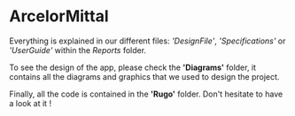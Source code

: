 # ArcelorMittal 


Everything is explained in our different files: *'DesignFile'*, *'Specifications'* or *'UserGuide'* within the *Reports* folder. 

To see the design of the app, please check the **'Diagrams'** folder, it contains all the diagrams and graphics that we used to design the project.

Finally, all the code is contained in the **'Rugo'** folder. Don't hesitate to have a look at it !
